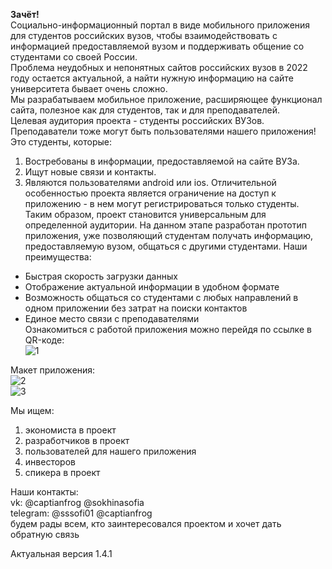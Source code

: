 <b> Зачёт! </b>  
Социально-информационный портал в виде мобильного приложения для студентов российских вузов, чтобы взаимодействовать с информацией предоставляемой вузом и поддерживать общение со студентами со своей России.  
Проблема неудобных и непонятных сайтов российских вузов в 2022 году остается актуальной, а найти нужную информацию на сайте университета бывает очень сложно.  
Мы разрабатываем мобильное приложение, расширяющее функционал сайта, полезное как для студентов, так и для преподавателей.   
Целевая аудитория проекта - студенты российских ВУЗов.
Преподаватели тоже могут быть пользователями нашего приложения!
Это студенты, которые:
1. Востребованы в информации, предоставляемой на сайте ВУЗа.
2. Ищут новые связи и контакты.
3. Являются пользователями android или ios.
Отличительной особенностью проекта является ограничение на доступ к
приложению - в нем могут регистрироваться только студенты. Таким образом,
проект становится универсальным для определенной аудитории.
На данном этапе разработан прототип приложения, уже
позволяющий студентам получать информацию, предоставляемую
вузом, общаться с другими студентами.
Наши преимущества:
- Быстрая скорость загрузки данных
- Отображение актуальной информации в удобном формате
- Возможность общаться со студентами с любых направлений
в одном приложении без затрат на поиски контактов
- Единое место связи с преподавателями  
Ознакомиться с работой приложения можно перейдя по ссылке в QR-коде:  
![1](https://user-images.githubusercontent.com/54963637/192837449-e031e90b-8863-4357-bf5a-51af39dfd0ae.jpg)

Макет приложения:  
![2](https://user-images.githubusercontent.com/54963637/192837519-33d78e41-3389-433c-b8cd-e74604fa57ab.jpg)  
![3](https://user-images.githubusercontent.com/54963637/192837536-4467a40b-3115-494f-8015-c507ad79f320.jpg)  

Мы ищем:
1. экономиста в проект
2. разработчиков в проект
3. пользователей для нашего приложения
4. инвесторов
5. спикера в проект  
  
Наши контакты:  
vk: @captianfrog @sokhinasofia   
telegram: @sssofi01 @captianfrog  
будем рады всем, кто заинтересовался проектом и хочет дать обратную связь

Актуальная версия 1.4.1
